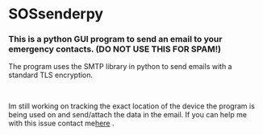 # SOSsenderpy

<h3>This is a python GUI program to send an email to your emergency contacts. (DO NOT USE THIS FOR SPAM!)</h3>
<p>The program uses the SMTP library in python to send emails with a standard TLS encryption.</p>
<br>
<p>Im still working on tracking the exact location of the device the program is being used on and send/attach the data in the email. If you can help me with this issue contact me<a href="mailto:charlesbabbage1709@hmail.com">here</a> .</p>
